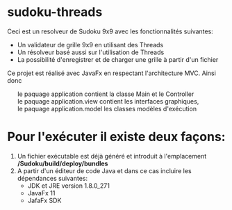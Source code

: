 # sudoku-threads

Ceci est un resolveur de Sudoku 9x9 avec les fonctionnalités suivantes:
      <ul>
         <li>Un validateur de grille 9x9 en utilisant des Threads</li>
         <li>Un résolveur basé aussi sur l'utilisation de Threads</li>
         <li>La possibilité d'enregistrer et de charger une grille à partir d'un fichier</li>
    </ul>


Ce projet est réalisé avec JavaFx en respectant l'architecture MVC.
Ainsi donc
    <ul type="none">
         <li>le paquage application contient la classe Main et le Controller</li>
         <li>le paquage application.view contient les interfaces graphiques,</li>
         <li>le paquage application.model les classes modèles d'exécution</li>
    </ul>


<h1>Pour l'exécuter il existe deux façons:</h1>

<ol>
  <li>Un fichier exécutable est déjà généré et introduit à l'emplacement <b>/Sudoku/build/deploy/bundles</b></li>
  
  <li>
    A partir d'un éditeur de code Java et dans ce cas incluire les dépendances suivantes:
      <ul>
         <li>JDK et JRE version 1.8.0_271</li>
         <li>JavaFx 11</li>
         <li>JafaFx SDK</li>
    </ul>
  </li>
</ol>
